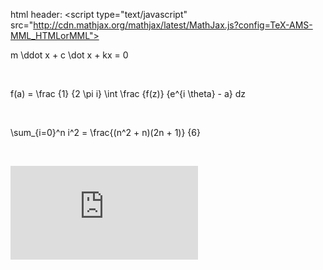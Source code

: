html header: <script type="text/javascript"  src="http://cdn.mathjax.org/mathjax/latest/MathJax.js?config=TeX-AMS-MML_HTMLorMML"></script> 



m \ddot x + c \dot x + kx = 0

<br>

f(a) = \frac {1} {2 \pi i} \int \frac {f(z)} {e^{i \theta} - a} dz

<br>

\sum_{i=0}^n i^2 = \frac{(n^2 + n)(2n + 1)} {6}

<br>

![equation](http://latex.codecogs.com/gif.latex?Concentration%3D%5Cfrac%7BTotalTemplate%7D%7BTotalVolume%7D)